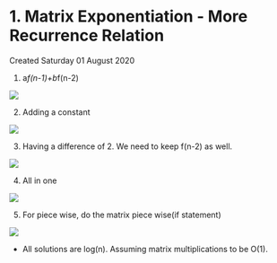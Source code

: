 # 1. Matrix Exponentiation - More Recurrence Relation
Created Saturday 01 August 2020

1. a*f(n-1)+b*f(n-2)

![](/assets/1._Matrix_Exponentiation_-_More_Recurrence_Relation-image-1.png)

2. Adding a constant

![](/assets/1._Matrix_Exponentiation_-_More_Recurrence_Relation-image-2.png)

3. Having a difference of 2. We need to keep f(n-2) as well.

![](/assets/1._Matrix_Exponentiation_-_More_Recurrence_Relation-image-3.png)

4. All in one

![](/assets/1._Matrix_Exponentiation_-_More_Recurrence_Relation-image-4.png)

5. For piece wise, do the matrix piece wise(if statement)

![](/assets/1._Matrix_Exponentiation_-_More_Recurrence_Relation-image-5.png)

- All solutions are log(n). Assuming matrix multiplications to be O(1).
